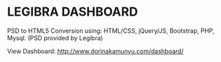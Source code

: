# LEGIBRA DASHBOARD
PSD to HTML5 
Conversion using:
HTML/CSS,
jQuery/JS,
Bootstrap,
PHP,
Mysql.
(PSD provided by Legibra)

View Dashboard: http://www.dorinakamunyu.com/dashboard/
